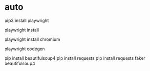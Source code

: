 # auto



pip3 install playwright

playwright install


playwright install chromium

playwright codegen




<!-- THINGS INSTALLED -->
pip install beautifulsoup4
pip install requests
pip install requests faker beautifulsoup4
